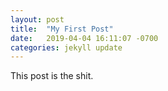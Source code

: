 ```yaml
---
layout: post
title:  "My First Post"
date:   2019-04-04 16:11:07 -0700
categories: jekyll update
---
```


This post is the shit.
